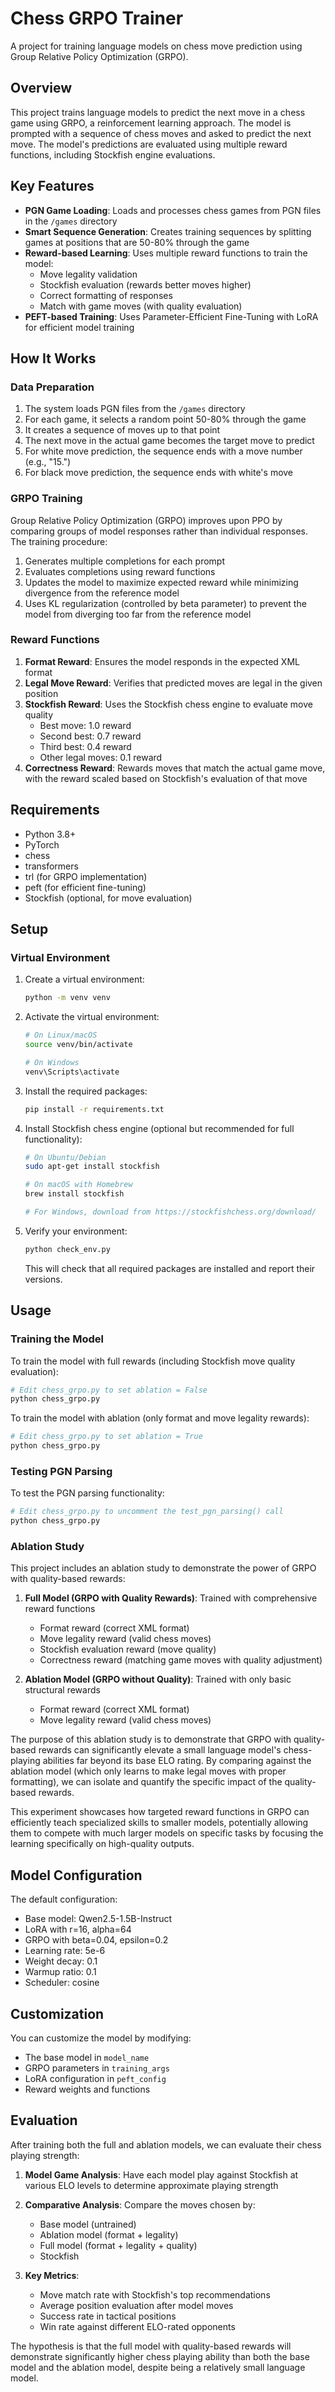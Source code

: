 # Chess GRPO Trainer

A project for training language models on chess move prediction using Group Relative Policy Optimization (GRPO).

## Overview

This project trains language models to predict the next move in a chess game using GRPO, a reinforcement learning approach. The model is prompted with a sequence of chess moves and asked to predict the next move. The model's predictions are evaluated using multiple reward functions, including Stockfish engine evaluations.

## Key Features

- **PGN Game Loading**: Loads and processes chess games from PGN files in the `/games` directory
- **Smart Sequence Generation**: Creates training sequences by splitting games at positions that are 50-80% through the game
- **Reward-based Learning**: Uses multiple reward functions to train the model:
  - Move legality validation
  - Stockfish evaluation (rewards better moves higher)
  - Correct formatting of responses
  - Match with game moves (with quality evaluation)
- **PEFT-based Training**: Uses Parameter-Efficient Fine-Tuning with LoRA for efficient model training

## How It Works

### Data Preparation

1. The system loads PGN files from the `/games` directory
2. For each game, it selects a random point 50-80% through the game
3. It creates a sequence of moves up to that point
4. The next move in the actual game becomes the target move to predict
5. For white move prediction, the sequence ends with a move number (e.g., "15.")
6. For black move prediction, the sequence ends with white's move

### GRPO Training

Group Relative Policy Optimization (GRPO) improves upon PPO by comparing groups of model responses rather than individual responses. The training procedure:

1. Generates multiple completions for each prompt
2. Evaluates completions using reward functions
3. Updates the model to maximize expected reward while minimizing divergence from the reference model
4. Uses KL regularization (controlled by beta parameter) to prevent the model from diverging too far from the reference model

### Reward Functions

1. **Format Reward**: Ensures the model responds in the expected XML format
2. **Legal Move Reward**: Verifies that predicted moves are legal in the given position
3. **Stockfish Reward**: Uses the Stockfish chess engine to evaluate move quality
   - Best move: 1.0 reward
   - Second best: 0.7 reward
   - Third best: 0.4 reward
   - Other legal moves: 0.1 reward
4. **Correctness Reward**: Rewards moves that match the actual game move, with the reward scaled based on Stockfish's evaluation of that move

## Requirements

- Python 3.8+
- PyTorch
- chess
- transformers
- trl (for GRPO implementation)
- peft (for efficient fine-tuning)
- Stockfish (optional, for move evaluation)

## Setup

### Virtual Environment

1. Create a virtual environment:
   ```bash
   python -m venv venv
   ```

2. Activate the virtual environment:
   ```bash
   # On Linux/macOS
   source venv/bin/activate
   
   # On Windows
   venv\Scripts\activate
   ```

3. Install the required packages:
   ```bash
   pip install -r requirements.txt
   ```

4. Install Stockfish chess engine (optional but recommended for full functionality):
   ```bash
   # On Ubuntu/Debian
   sudo apt-get install stockfish
   
   # On macOS with Homebrew
   brew install stockfish
   
   # For Windows, download from https://stockfishchess.org/download/
   ```

5. Verify your environment:
   ```bash
   python check_env.py
   ```
   This will check that all required packages are installed and report their versions.

## Usage

### Training the Model

To train the model with full rewards (including Stockfish move quality evaluation):

```bash
# Edit chess_grpo.py to set ablation = False
python chess_grpo.py
```

To train the model with ablation (only format and move legality rewards):

```bash
# Edit chess_grpo.py to set ablation = True
python chess_grpo.py
```

### Testing PGN Parsing

To test the PGN parsing functionality:

```bash
# Edit chess_grpo.py to uncomment the test_pgn_parsing() call
python chess_grpo.py
```

### Ablation Study

This project includes an ablation study to demonstrate the power of GRPO with quality-based rewards:

1. **Full Model (GRPO with Quality Rewards)**: Trained with comprehensive reward functions
   - Format reward (correct XML format)
   - Move legality reward (valid chess moves)
   - Stockfish evaluation reward (move quality)
   - Correctness reward (matching game moves with quality adjustment)

2. **Ablation Model (GRPO without Quality)**: Trained with only basic structural rewards
   - Format reward (correct XML format)
   - Move legality reward (valid chess moves)
   
The purpose of this ablation study is to demonstrate that GRPO with quality-based rewards can significantly elevate a small language model's chess-playing abilities far beyond its base ELO rating. By comparing against the ablation model (which only learns to make legal moves with proper formatting), we can isolate and quantify the specific impact of the quality-based rewards.

This experiment showcases how targeted reward functions in GRPO can efficiently teach specialized skills to smaller models, potentially allowing them to compete with much larger models on specific tasks by focusing the learning specifically on high-quality outputs.

## Model Configuration

The default configuration:
- Base model: Qwen2.5-1.5B-Instruct
- LoRA with r=16, alpha=64
- GRPO with beta=0.04, epsilon=0.2
- Learning rate: 5e-6
- Weight decay: 0.1
- Warmup ratio: 0.1
- Scheduler: cosine

## Customization

You can customize the model by modifying:

- The base model in `model_name`
- GRPO parameters in `training_args`
- LoRA configuration in `peft_config`
- Reward weights and functions

## Evaluation

After training both the full and ablation models, we can evaluate their chess playing strength:

1. **Model Game Analysis**: Have each model play against Stockfish at various ELO levels to determine approximate playing strength
   
2. **Comparative Analysis**: Compare the moves chosen by:
   - Base model (untrained)
   - Ablation model (format + legality)
   - Full model (format + legality + quality)
   - Stockfish

3. **Key Metrics**:
   - Move match rate with Stockfish's top recommendations
   - Average position evaluation after model moves
   - Success rate in tactical positions
   - Win rate against different ELO-rated opponents

The hypothesis is that the full model with quality-based rewards will demonstrate significantly higher chess playing ability than both the base model and the ablation model, despite being a relatively small language model.